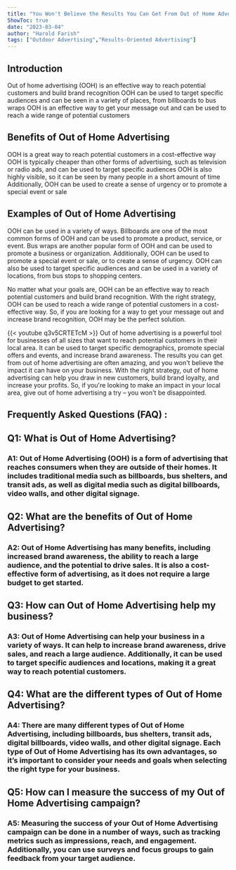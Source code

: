 ```yaml
---
title: "You Won't Believe the Results You Can Get From Out of Home Advertising!"
ShowToc: true 
date: "2023-03-04"
author: "Harold Farish" 
tags: ["Outdoor Advertising","Results-Oriented Advertising"]
---
```

## Introduction
Out of home advertising (OOH) is an effective way to reach potential customers and build brand recognition OOH can be used to target specific audiences and can be seen in a variety of places, from billboards to bus wraps OOH is an effective way to get your message out and can be used to reach a wide range of potential customers

## Benefits of Out of Home Advertising
OOH is a great way to reach potential customers in a cost-effective way OOH is typically cheaper than other forms of advertising, such as television or radio ads, and can be used to target specific audiences OOH is also highly visible, so it can be seen by many people in a short amount of time Additionally, OOH can be used to create a sense of urgency or to promote a special event or sale

## Examples of Out of Home Advertising
OOH can be used in a variety of ways. Billboards are one of the most common forms of OOH and can be used to promote a product, service, or event. Bus wraps are another popular form of OOH and can be used to promote a business or organization. Additionally, OOH can be used to promote a special event or sale, or to create a sense of urgency. OOH can also be used to target specific audiences and can be used in a variety of locations, from bus stops to shopping centers.

No matter what your goals are, OOH can be an effective way to reach potential customers and build brand recognition. With the right strategy, OOH can be used to reach a wide range of potential customers in a cost-effective way. So, if you are looking for a way to get your message out and increase brand recognition, OOH may be the perfect solution.

{{< youtube q3v5CRTETcM >}} 
Out of home advertising is a powerful tool for businesses of all sizes that want to reach potential customers in their local area. It can be used to target specific demographics, promote special offers and events, and increase brand awareness. The results you can get from out of home advertising are often amazing, and you won't believe the impact it can have on your business. With the right strategy, out of home advertising can help you draw in new customers, build brand loyalty, and increase your profits. So, if you're looking to make an impact in your local area, give out of home advertising a try – you won't be disappointed.

## Frequently Asked Questions (FAQ) :
<h2>Q1: What is Out of Home Advertising?</h2>

<h3>A1: Out of Home Advertising (OOH) is a form of advertising that reaches consumers when they are outside of their homes. It includes traditional media such as billboards, bus shelters, and transit ads, as well as digital media such as digital billboards, video walls, and other digital signage. </h3>

<h2>Q2: What are the benefits of Out of Home Advertising?</h2>

<h3>A2: Out of Home Advertising has many benefits, including increased brand awareness, the ability to reach a large audience, and the potential to drive sales. It is also a cost-effective form of advertising, as it does not require a large budget to get started.</h3>

<h2>Q3: How can Out of Home Advertising help my business?</h2>

<h3>A3: Out of Home Advertising can help your business in a variety of ways. It can help to increase brand awareness, drive sales, and reach a large audience. Additionally, it can be used to target specific audiences and locations, making it a great way to reach potential customers.</h3>

<h2>Q4: What are the different types of Out of Home Advertising?</h2>

<h3>A4: There are many different types of Out of Home Advertising, including billboards, bus shelters, transit ads, digital billboards, video walls, and other digital signage. Each type of Out of Home Advertising has its own advantages, so it’s important to consider your needs and goals when selecting the right type for your business.</h3>

<h2>Q5: How can I measure the success of my Out of Home Advertising campaign?</h2>

<h3>A5: Measuring the success of your Out of Home Advertising campaign can be done in a number of ways, such as tracking metrics such as impressions, reach, and engagement. Additionally, you can use surveys and focus groups to gain feedback from your target audience.</h3>



